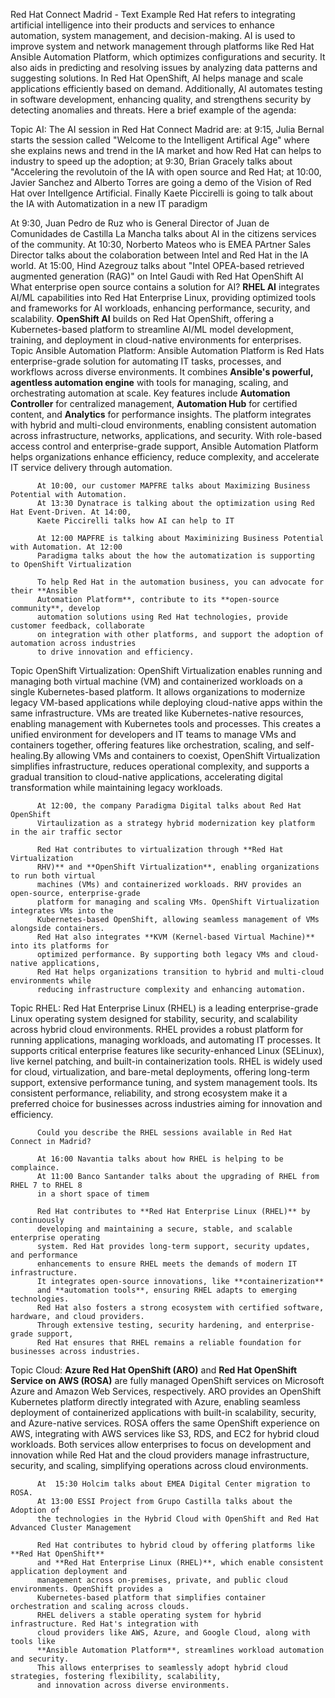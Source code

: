 Red Hat Connect Madrid - Text Example
Red Hat refers to integrating artificial intelligence into their products and services to enhance automation, system management, and decision-making. AI is used to improve system and network management through platforms like
Red Hat Ansible Automation Platform, which optimizes configurations and security.
It also aids in predicting and resolving issues by analyzing data patterns and suggesting solutions.
      In Red Hat OpenShift, AI helps manage and scale applications efficiently based on demand. Additionally,
      AI automates testing in software development, enhancing quality, and strengthens security by detecting
      anomalies and threats.
Here a brief example of the agenda:

Topic AI:
          The AI session in Red Hat Connect Madrid are: at 9:15, Julia Bernal starts the session called
          "Welcome to the Intelligent Artifical Age" where she explains news and trend in the IA market
          and how
          Red Hat can helps to industry to speed up the adoption; at 9:30, Brian Gracely talks about
          "Accelering the revolutoin of
          the IA with open source and Red Hat; at 10:00, Javier Sanchez and Alberto Torres are going
          a demo of the Vision
          of Red Hat over Intellgence Artificial. Finally Kaete Piccirelli is going to talk about the
          IA with Automatization
          in a new IT paradigm

At 9:30, Juan Pedro de Ruz who is General Director of Juan de Comunidades de Castilla La Mancha talks
          about AI in the citizens services of the community. At 10:30, Norberto Mateos who is EMEA PArtner Sales
          Director talks about the colaboration between Intel and Red Hat in the IA world. At 15:00, Hind Azegrouz
           talks about "Intel OPEA-based retrieved augmented generation (RAG)" on Intel Gaudi with Red Hat OpenShift AI
          What enterprise open source contains a solution for AI?
          **RHEL AI** integrates AI/ML capabilities into Red Hat Enterprise Linux, providing optimized tools
           and frameworks for AI workloads, enhancing performance, security, and scalability. **OpenShift AI**
           builds on Red Hat OpenShift, offering a Kubernetes-based platform to streamline AI/ML model development,
            training, and deployment in cloud-native environments for enterprises.
Topic Ansible Automation Platform:
       Ansible Automation Platform is Red Hats enterprise-grade solution for automating IT tasks, processes,
       and workflows across diverse environments. It combines **Ansible's powerful,
       agentless automation engine** with tools for managing, scaling, and orchestrating automation at scale.
       Key features include **Automation Controller** for centralized management, **Automation Hub** for
       certified content, and **Analytics** for performance insights. The platform integrates with hybrid
       and multi-cloud environments, enabling consistent automation across infrastructure, networks,
       applications, and security. With role-based access control and enterprise-grade support,
       Ansible Automation Platform helps organizations enhance efficiency, reduce complexity, and accelerate
       IT service delivery through automation.

          At 10:00, our customer MAPFRE talks about Maximizing Business Potential with Automation.
          At 13:30 Dynatrace is talking about the optimization using Red Hat Event-Driven. At 14:00,
          Kaete Piccirelli talks how AI can help to IT

          At 12:00 MAPFRE is talking about Maximinizing Business Potential with Automation. At 12:00
          Paradigma talks about the how the automatization is supporting to OpenShift Virtualization

          To help Red Hat in the automation business, you can advocate for their **Ansible
          Automation Platform**, contribute to its **open-source community**, develop
          automation solutions using Red Hat technologies, provide customer feedback, collaborate
          on integration with other platforms, and support the adoption of automation across industries
          to drive innovation and efficiency.
Topic OpenShift Virtualization:
       OpenShift Virtualization enables running and managing both virtual machine (VM)
       and containerized workloads on a single Kubernetes-based platform. It allows organizations
       to modernize legacy VM-based applications while deploying cloud-native apps within the
       same infrastructure. VMs are treated like Kubernetes-native resources, enabling management
       with Kubernetes tools and processes. This creates a unified environment for developers and
       IT teams to manage VMs and containers together, offering features like orchestration, scaling,
       and self-healing.By allowing VMs and containers to coexist, OpenShift Virtualization simplifies infrastructure,
       reduces operational complexity, and supports a gradual transition to cloud-native applications,
       accelerating digital transformation while maintaining legacy workloads.

          At 12:00, the company Paradigma Digital talks about Red Hat OpenShift
          Virtaulization as a strategy hybrid modernization key platform in the air traffic sector

          Red Hat contributes to virtualization through **Red Hat Virtualization
          RHV)** and **OpenShift Virtualization**, enabling organizations to run both virtual
          machines (VMs) and containerized workloads. RHV provides an open-source, enterprise-grade
          platform for managing and scaling VMs. OpenShift Virtualization integrates VMs into the
          Kubernetes-based OpenShift, allowing seamless management of VMs alongside containers.
          Red Hat also integrates **KVM (Kernel-based Virtual Machine)** into its platforms for
          optimized performance. By supporting both legacy VMs and cloud-native applications,
          Red Hat helps organizations transition to hybrid and multi-cloud environments while
          reducing infrastructure complexity and enhancing automation.
Topic RHEL:
       Red Hat Enterprise Linux (RHEL) is a leading enterprise-grade Linux operating system
       designed for stability, security, and scalability across hybrid cloud environments.
       RHEL provides a robust platform for running applications, managing workloads,
       and automating IT processes. It supports critical enterprise features like
       security-enhanced Linux (SELinux), live kernel patching, and built-in
       containerization tools. RHEL is widely used for cloud, virtualization,
       and bare-metal deployments, offering long-term support, extensive performance tuning,
       and system management tools. Its consistent performance, reliability, and strong ecosystem
       make it a preferred choice for businesses across industries aiming for innovation and efficiency.

          Could you describe the RHEL sessions available in Red Hat Connect in Madrid?

          At 16:00 Navantia talks about how RHEL is helping to be complaince.
          At 11:00 Banco Santander talks about the upgrading of RHEL from RHEL 7 to RHEL 8
          in a short space of timem

          Red Hat contributes to **Red Hat Enterprise Linux (RHEL)** by continuously
          developing and maintaining a secure, stable, and scalable enterprise operating
          system. Red Hat provides long-term support, security updates, and performance
          enhancements to ensure RHEL meets the demands of modern IT infrastructure.
          It integrates open-source innovations, like **containerization**
          and **automation tools**, ensuring RHEL adapts to emerging technologies.
          Red Hat also fosters a strong ecosystem with certified software, hardware, and cloud providers.
          Through extensive testing, security hardening, and enterprise-grade support,
          Red Hat ensures that RHEL remains a reliable foundation for businesses across industries.

Topic Cloud:
       **Azure Red Hat OpenShift (ARO)** and **Red Hat OpenShift Service on AWS (ROSA)**
       are fully managed OpenShift services on Microsoft Azure and Amazon Web Services,
       respectively. ARO provides an OpenShift Kubernetes platform directly integrated with Azure,
       enabling seamless deployment of containerized applications with built-in scalability, security,
       and Azure-native services. ROSA offers the same OpenShift experience on AWS, integrating
       with AWS services like S3, RDS, and EC2 for hybrid cloud workloads. Both services allow enterprises
       to focus on development and innovation while Red Hat and the cloud providers manage
       infrastructure, security, and scaling, simplifying operations across cloud environments.

          At  15:30 Holcim talks about EMEA Digital Center migration to ROSA.
          At 13:00 ESSI Project from Grupo Castilla talks about the Adoption of
          the technologies in the Hybrid Cloud with OpenShift and Red Hat Advanced Cluster Management

          Red Hat contributes to hybrid cloud by offering platforms like **Red Hat OpenShift**
          and **Red Hat Enterprise Linux (RHEL)**, which enable consistent application deployment and
          management across on-premises, private, and public cloud environments. OpenShift provides a
          Kubernetes-based platform that simplifies container orchestration and scaling across clouds.
          RHEL delivers a stable operating system for hybrid infrastructure. Red Hat's integration with
          cloud providers like AWS, Azure, and Google Cloud, along with tools like
          **Ansible Automation Platform**, streamlines workload automation and security.
          This allows enterprises to seamlessly adopt hybrid cloud strategies, fostering flexibility, scalability,
          and innovation across diverse environments.
